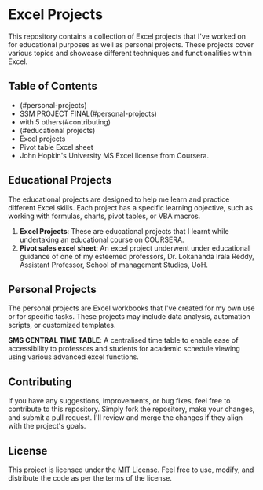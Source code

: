 # Excel Projects

This repository contains a collection of Excel projects that I've worked on for educational purposes as well as personal projects. These projects cover various topics and showcase different techniques and functionalities within Excel.

## Table of Contents

- (#personal-projects)
- SSM PROJECT FINAL(#personal-projects)
- with 5 others(#contributing)
- (#educational projects)
- Excel projects
- Pivot table Excel sheet
- John Hopkin's University MS Excel license from Coursera.

## Educational Projects

The educational projects are designed to help me learn and practice different Excel skills. Each project has a specific learning objective, such as working with formulas, charts, pivot tables, or VBA macros.

1. **Excel Projects**: These are educational projects that I learnt while undertaking an educational course on COURSERA.
2. **Pivot sales excel sheet**: An excel project underwent under educational guidance of one of my  esteemed professors, Dr. Lokananda Irala Reddy, Assistant Professor, School of management Studies, UoH.

## Personal Projects

The personal projects are Excel workbooks that I've created for my own use or for specific tasks. These projects may include data analysis, automation scripts, or customized templates.

**SMS CENTRAL TIME TABLE**: A centralised time table to enable ease of accessibility to professors and students for academic schedule viewing using various advanced excel functions.

## Contributing

If you have any suggestions, improvements, or bug fixes, feel free to contribute to this repository. Simply fork the repository, make your changes, and submit a pull request. I'll review and merge the changes if they align with the project's goals.

## License

This project is licensed under the [MIT License](LICENSE). Feel free to use, modify, and distribute the code as per the terms of the license.
